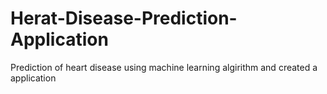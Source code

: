 # Herat-Disease-Prediction-Application
Prediction of heart disease using machine learning algirithm and created  a application
